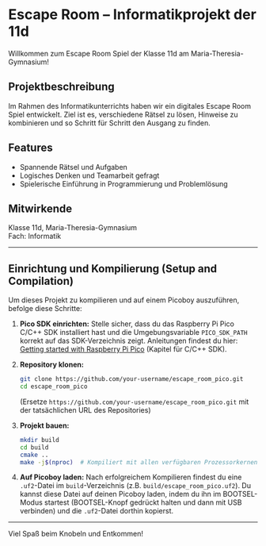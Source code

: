 # Escape Room – Informatikprojekt der 11d

Willkommen zum Escape Room Spiel der Klasse 11d am Maria-Theresia-Gymnasium!

## Projektbeschreibung

Im Rahmen des Informatikunterrichts haben wir ein digitales Escape Room Spiel entwickelt. Ziel ist es, verschiedene Rätsel zu lösen, Hinweise zu kombinieren und so Schritt für Schritt den Ausgang zu finden.

## Features

- Spannende Rätsel und Aufgaben
- Logisches Denken und Teamarbeit gefragt
- Spielerische Einführung in Programmierung und Problemlösung

## Mitwirkende

Klasse 11d, Maria-Theresia-Gymnasium  
Fach: Informatik

---

## Einrichtung und Kompilierung (Setup and Compilation)

Um dieses Projekt zu kompilieren und auf einem Picoboy auszuführen, befolge diese Schritte:

1.  **Pico SDK einrichten:**
    Stelle sicher, dass du das Raspberry Pi Pico C/C++ SDK installiert hast und die Umgebungsvariable `PICO_SDK_PATH` korrekt auf das SDK-Verzeichnis zeigt. Anleitungen findest du hier: [Getting started with Raspberry Pi Pico](https://datasheets.raspberrypi.com/pico/getting-started-with-pico.pdf) (Kapitel für C/C++ SDK).

2.  **Repository klonen:**
    ```bash
    git clone https://github.com/your-username/escape_room_pico.git
    cd escape_room_pico
    ```
    (Ersetze `https://github.com/your-username/escape_room_pico.git` mit der tatsächlichen URL des Repositories)

3.  **Projekt bauen:**
    ```bash
    mkdir build
    cd build
    cmake ..
    make -j$(nproc)  # Kompiliert mit allen verfügbaren Prozessorkernen
    ```

4.  **Auf Picoboy laden:**
    Nach erfolgreichem Kompilieren findest du eine `.uf2`-Datei im `build`-Verzeichnis (z.B. `build/escape_room_pico.uf2`). Du kannst diese Datei auf deinen Picoboy laden, indem du ihn im BOOTSEL-Modus startest (BOOTSEL-Knopf gedrückt halten und dann mit USB verbinden) und die `.uf2`-Datei dorthin kopierst.

---

Viel Spaß beim Knobeln und Entkommen!
